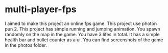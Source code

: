 # multi-player-fps
I aimed to make this project an online fps game.
This project use photon pun 2.
This project has simple running and jumping animation.
You spawn randomly on the map in the game. You have 3 lifes in total.
It has a simple health bar and bullet counter as a ui.
You can find screenshots of the game in the photos folder.
